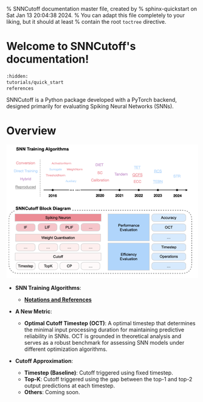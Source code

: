 % SNNCutoff documentation master file, created by
% sphinx-quickstart on Sat Jan 13 20:04:38 2024.
% You can adapt this file completely to your liking, but it should at least
% contain the root `toctree` directive.

# Welcome to SNNCutoff's documentation!
```{toctree}
:hidden:
tutorials/quick_start
references
```


SNNCutoff is a Python package developed with a PyTorch backend, designed primarily for evaluating Spiking Neural Networks (SNNs).

# Overview

<p align="center">
<img src="./_static/framework.png" width="800">
</p>

- **SNN Training Algorithms**:
  - [**Notations and References**](references)


- **A New Metric**:
  - **Optimal Cutoff Timestep (OCT)**: A optimal timestep that determines the minimal input processing duration for maintaining predictive reliability in SNNs. OCT is grounded in theoretical analysis and serves as a robust benchmark for assessing SNN models under different optimization algorithms.

- **Cutoff Approximation**:
  - **Timestep (Baseline)**: Cutoff triggered using fixed timestep. 
  - **Top-K**: Cutoff triggered using the gap between the top-1 and top-2 output predictions at each timestep. 
  - **Others**: Coming soon. 
